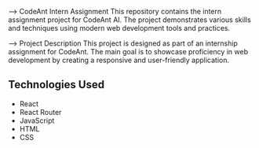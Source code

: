 --> CodeAnt Intern Assignment
This repository contains the intern assignment project for CodeAnt AI. The project demonstrates various skills and techniques using modern web development tools and practices.

--> Project Description
This project is designed as part of an internship assignment for CodeAnt.
The main goal is to showcase proficiency in web development by creating a responsive and user-friendly application.

## Technologies Used
- React
- React Router
- JavaScript
- HTML
- CSS
